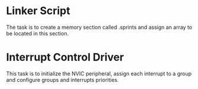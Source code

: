 # Linker Script
The task is to create a memory section called .sprints and assign an array to be located in this section.

# Interrupt Control Driver 
This task is to initialize the NVIC peripheral, assign each interrupt to a group and configure groups and interrupts priorities. 
